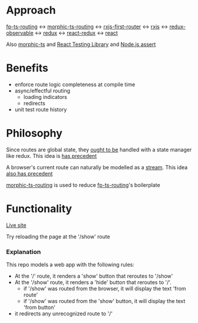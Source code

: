 # Approach

[fp-ts-routing](https://github.com/gcanti/fp-ts-routing) <-> [morphic-ts-routing](https://github.com/anthonyjoeseph/morphic-ts-routing) <-> [rxjs-first-router](https://github.com/anthonyjoeseph/rxjs-first-router) <-> [rxjs](https://rxjs-dev.firebaseapp.com/) <-> [redux-observable](https://redux-observable.js.org/) <-> [redux](https://redux.js.org/) <-> [react-redux](https://react-redux.js.org/) <-> [react](https://reactjs.org/)

Also [morphic-ts](https://github.com/sledorze/morphic-ts) and [React Testing Library](https://testing-library.com/docs/react-testing-library/intro) and [Node.js assert](https://nodejs.org/api/assert.html)

# Benefits

- enforce route logic completeness at compile time
- async/effectful routing
  - loading indicators
  - redirects
- unit test route history

# Philosophy

Since routes are global state, they [ought to be](https://redux.js.org/faq/organizing-state#do-i-have-to-put-all-my-state-into-redux-should-i-ever-use-reacts-setstate) handled with a state manager like redux. This idea is [has precedent](https://www.freecodecamp.org/news/an-introduction-to-the-redux-first-routing-model-98926ebf53cb/)

A browser's current route can naturally be modelled as a [stream](https://rxjs-dev.firebaseapp.com/guide/observable). This idea [also has precedent](https://github.com/gcanti/elm-ts/blob/0f56e8b36fc7581aad25135ae2e5311ed5cd167a/src/Navigation.ts#L27)

[morphic-ts-routing](https://github.com/anthonyjoeseph/morphic-ts-routing) is used to reduce [fp-ts-routing](https://github.com/gcanti/fp-ts-routing)'s boilerplate

# Functionality

[Live site](http://intercepting-example-router.s3-website-us-east-1.amazonaws.com/)

Try reloading the page at the '/show' route

### Explanation

This repo models a web app with the following rules:
  - At the '/' route, it renders a 'show' button that reroutes to '/show'
  - At the '/show' route, it renders a 'hide' button that reroutes to '/'.
    - if '/show' was routed from the browser, it will display the text 'from route'
    - if '/show' was routed from the 'show' button, it will display the text 'from button'
  - it redirects any unrecognized route to '/'